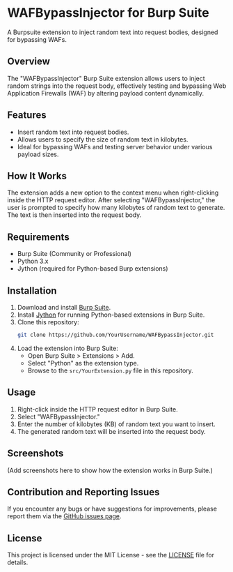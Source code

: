 # WAFBypassInjector for Burp Suite
A Burpsuite extension to inject random text into request bodies, designed for bypassing WAFs.

## Overview
The "WAFBypassInjector" Burp Suite extension allows users to inject random strings into the request body, effectively testing and bypassing Web Application Firewalls (WAF) by altering payload content dynamically.

## Features
- Insert random text into request bodies.
- Allows users to specify the size of random text in kilobytes.
- Ideal for bypassing WAFs and testing server behavior under various payload sizes.

## How It Works
The extension adds a new option to the context menu when right-clicking inside the HTTP request editor. After selecting "WAFBypassInjector," the user is prompted to specify how many kilobytes of random text to generate. The text is then inserted into the request body.

## Requirements
- Burp Suite (Community or Professional)
- Python 3.x
- Jython (required for Python-based Burp extensions)

## Installation
1. Download and install [Burp Suite](https://portswigger.net/burp/releases).
2. Install [Jython](https://repo1.maven.org/maven2/org/python/jython-standalone/2.7.4/jython-standalone-2.7.4.jar) for running Python-based extensions in Burp Suite.
3. Clone this repository:
   ```bash
   git clone https://github.com/YourUsername/WAFBypassInjector.git
   ```
4. Load the extension into Burp Suite:
   - Open Burp Suite > Extensions > Add.
   - Select "Python" as the extension type.
   - Browse to the `src/YourExtension.py` file in this repository.

## Usage
1. Right-click inside the HTTP request editor in Burp Suite.
2. Select "WAFBypassInjector."
3. Enter the number of kilobytes (KB) of random text you want to insert.
4. The generated random text will be inserted into the request body.

## Screenshots
(Add screenshots here to show how the extension works in Burp Suite.)

## Contribution and Reporting Issues
If you encounter any bugs or have suggestions for improvements, please report them via the [GitHub issues page](https://github.com/YourUsername/WAFBypassInjector/issues).

## License
This project is licensed under the MIT License - see the [LICENSE](LICENSE) file for details.
